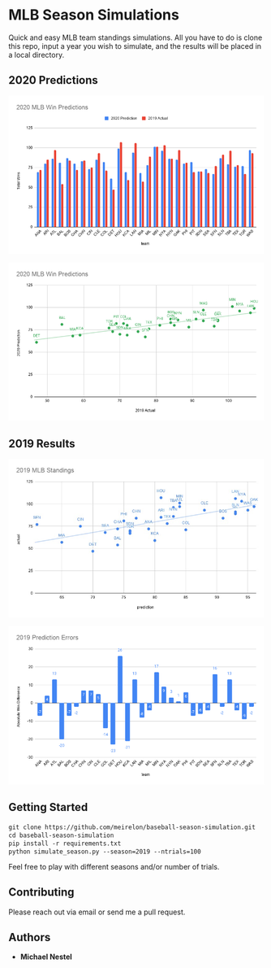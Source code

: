 # MLB Season Simulations

Quick and easy MLB team standings simulations. All you have to do is clone this repo, input a year you wish to simulate, and the results will be placed in a local directory.

## 2020 Predictions
![alt text](https://raw.githubusercontent.com/meirelon/baseball-season-simulation/master/imgs/predictions_2020.png)

![alt text](https://raw.githubusercontent.com/meirelon/baseball-season-simulation/master/imgs/predictions_2020_scatter.png)

## 2019 Results

![alt text](https://raw.githubusercontent.com/meirelon/baseball-season-simulation/master/imgs/results_2019.png)

![alt text](https://raw.githubusercontent.com/meirelon/baseball-season-simulation/master/imgs/results_2019_errors.png)

## Getting Started

```
git clone https://github.com/meirelon/baseball-season-simulation.git
cd baseball-season-simulation
pip install -r requirements.txt
python simulate_season.py --season=2019 --ntrials=100
```
Feel free to play with different seasons and/or number of trials.

## Contributing

Please reach out via email or send me a pull request.

## Authors

* **Michael Nestel**
